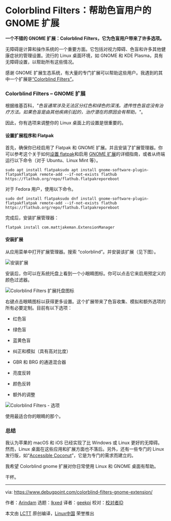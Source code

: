 [#]: subject: "Colorblind Filters: GNOME Extension to help Colorblind Users"
[#]: via: "https://www.debugpoint.com/colorblind-filters-gnome-extension/"
[#]: author: "Arindam https://www.debugpoint.com/author/admin1/"
[#]: collector: "lkxed"
[#]: translator: "geekpi"
[#]: reviewer: " "
[#]: publisher: " "
[#]: url: " "

Colorblind Filters：帮助色盲用户的 GNOME 扩展
======

**一个不错的 GNOME 扩展：Colorblind Filters，它为色盲用户带来了许多选项。**

无障碍是计算和操作系统的一个重要方面。它包括对视力障碍、色盲和许多其他健康症状的管理设置。流行的 Linux 桌面环境，如 GNOME 和 KDE Plasma，具有无障碍设置，以帮助所有这些情况。

感谢 GNOME 扩展生态系统，有大量的专门扩展可以帮助这些用户。我遇到的其中一个扩展是[“Colorblind Filters”][1]。


### Colorblind Filters – GNOME 扩展

根据维基百科，_"色盲通常涉及无法区分红色和绿色的深浅。遗传性色盲症没有治疗方法。如果色盲是由其他疾病引起的，治疗潜在的原因会有帮助。"_。

因此，你有选项来调整你的 Linux 桌面上的设置是很重要的。

#### 设置扩展程序和 Flatpak

首先，确保你已经启用了 Flatpak 和 GNOME 扩展。并且安装了扩展管理器。你可以参考这个关于如何[设置 flatpak][2]和启用 [GNOME 扩展][3]的详细指南，或者从终端运行以下命令（对于 Ubuntu、Linux Mint 等）。

```
sudo apt install flatpaksudo apt install gnome-software-plugin-flatpakflatpak remote-add --if-not-exists flathub https://flathub.org/repo/flathub.flatpakreporeboot
```

对于 Fedora 用户，使用以下命令。

```
sudo dnf install flatpaksudo dnf install gnome-software-plugin-flatpakflatpak remote-add --if-not-exists flathub https://flathub.org/repo/flathub.flatpakreporeboot
```

完成后，安装扩展管理器：

```
flatpak install com.mattjakeman.ExtensionManager
```

#### 安装扩展

从应用菜单中打开扩展管理器。搜索 “colorblind”。并安装该扩展（见下图）。

![安装扩展][4]

安装后，你可以在系统托盘上看到一个小眼睛图标。你可以点击它来启用预定义的颜色过滤器。

![Colorblind Filters 扩展托盘图标][5]

右键点击眼睛图标以获得更多设置。这个扩展带来了色盲收集、模拟和额外选项的所有必要定制。目前有以下选项：

- 红色盲
- 绿色盲
- 蓝黄色盲

- 纠正和模拟（具有高对比度）

- GBR 和 BRG 的通道混合器
- 亮度反转
- 颜色反转

- 额外的调整

![Colorblind Filters - 选项][6]

使用最适合你的眼睛的那个。

### 总结

我认为苹果的 macOS 和 iOS 已经实现了比 Windows 或 Linux 更好的无障碍。然而，Linux 桌面在这些应用和扩展方面也不落后。另外，还有一些专门的 Linux 发行版，如“[Accessible Coconut][7]”，它是为专门的需求而建立的。

我希望 Colorblind gnome 扩展对你日常使用 Linux 和 GNOME 桌面有帮助。

干杯。

--------------------------------------------------------------------------------

via: https://www.debugpoint.com/colorblind-filters-gnome-extension/

作者：[Arindam][a]
选题：[lkxed][b]
译者：[geekpi](https://github.com/geekpi)
校对：[校对者ID](https://github.com/校对者ID)

本文由 [LCTT](https://github.com/LCTT/TranslateProject) 原创编译，[Linux中国](https://linux.cn/) 荣誉推出

[a]: https://www.debugpoint.com/author/admin1/
[b]: https://github.com/lkxed
[1]: https://extensions.gnome.org/extension/5589/colorblind-filters/
[2]: https://www.debugpoint.com/how-to-install-flatpak-apps-ubuntu-linux/
[3]: https://www.debugpoint.com/how-to-install-and-use-gnome-shell-extensions-in-ubuntu/
[4]: https://www.debugpoint.com/wp-content/uploads/2023/01/Install-the-extension.jpg
[5]: https://www.debugpoint.com/wp-content/uploads/2023/01/Colorblind-Filters-extension-tray-icon.gif
[6]: https://www.debugpoint.com/wp-content/uploads/2023/01/Colorblind-Filters-options.jpg
[7]: https://www.debugpoint.com/accessible-coconut-linux-visually-impaired/

